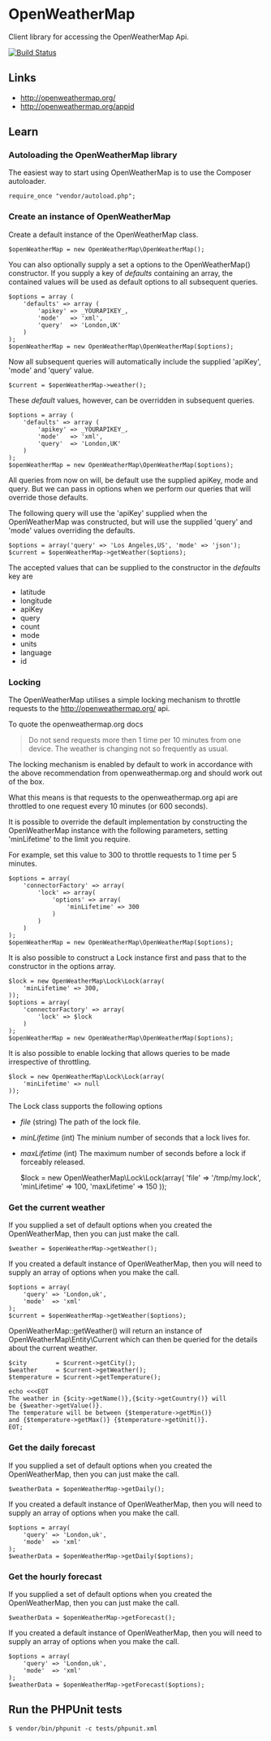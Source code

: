 # OpenWeatherMap

Client library for accessing the OpenWeatherMap Api.

[![Build Status](https://travis-ci.org/monkeyphp/open-weather-map.png?branch=develop)](https://travis-ci.org/monkeyphp/open-weather-map)

## Links

- http://openweathermap.org/
- http://openweathermap.org/appid

## Learn

### Autoloading the OpenWeatherMap library

The easiest way to start using OpenWeatherMap is to use the Composer autoloader.

    require_once "vendor/autoload.php";



### Create an instance of OpenWeatherMap

Create a default instance of the OpenWeatherMap class.

    $openWeatherMap = new OpenWeatherMap\OpenWeatherMap();

You can also optionally supply a set a options to the OpenWeatherMap() constructor.
If you supply a key of _defaults_ containing an array, the contained values will 
be used as default options to all subsequent queries.

    $options = array (
        'defaults' => array (
            'apikey' => _YOURAPIKEY_,
            'mode'   => 'xml',
            'query'  => 'London,UK'
        )
    );
    $openWeatherMap = new OpenWeatherMap\OpenWeatherMap($options);

Now all subsequent queries will automatically include the supplied 'apiKey',
'mode' and 'query' value.

    $current = $openWeatherMap->weather();

These _default_ values, however, can be overridden in subsequent queries.

    $options = array (
        'defaults' => array (
            'apikey' => _YOURAPIKEY_,
            'mode'   => 'xml',
            'query'  => 'London,UK'
        )
    );
    $openWeatherMap = new OpenWeatherMap\OpenWeatherMap($options);

All queries from now on will, be default use the supplied apiKey, mode and query.
But we can pass in options when we perform our queries that will override those
defaults.

The following query will use the 'apiKey' supplied when the OpenWeatherMap was
constructed, but will use the supplied 'query' and 'mode' values overriding the
defaults.

    $options = array('query' => 'Los Angeles,US', 'mode' => 'json');
    $current = $openWeatherMap->getWeather($options);

The accepted values that can be supplied to the constructor in the _defaults_ key are

- latitude
- longitude
- apiKey
- query
- count
- mode
- units
- language
- id


### Locking

The OpenWeatherMap utilises a simple locking mechanism to throttle requests to the
http://openweathermap.org/ api.

To quote the openweathermap.org docs

> Do not send requests more then 1 time per 10 minutes from one device. The weather is changing not so frequently as usual.

The locking mechanism is enabled by default to work in accordance with the above
recommendation from openweathermap.org and should work out of the box.

What this means is that requests to the openweathermap.org api are throttled to
one request every 10 minutes (or 600 seconds).

It is possible to override the default implementation by constructing the 
OpenWeatherMap instance with the following parameters, setting 'minLifetime' to
the limit you require. 

For example, set this value to 300 to throttle requests to 1 time per 5 minutes.

    $options = array(
        'connectorFactory' => array(
            'lock' => array(
                'options' => array(
                    'minLifetime' => 300
                )
            )
        )
    );
    $openWeatherMap = new OpenWeatherMap\OpenWeatherMap($options);

It is also possible to construct a Lock instance first and pass that to the 
constructor in the options array.

    $lock = new OpenWeatherMap\Lock\Lock(array(
        'minLifetime' => 300,
    ));
    $options = array(
        'connectorFactory' => array(
            'lock' => $lock
        )
    );
    $openWeatherMap = new OpenWeatherMap\OpenWeatherMap($options);

It is also possible to enable locking that allows queries to be made irrespective
of throttling. 

    $lock = new OpenWeatherMap\Lock\Lock(array(
        'minLifetime' => null
    ));

The Lock class supports the following options

- _file_ (string) 
  The path of the lock file.
- _minLifetime_ (int) 
  The minium number of seconds that a lock lives for.
- _maxLifetime_ (int) 
  The maximum number of seconds before a lock if forceably released.
  
    $lock = new OpenWeatherMap\Lock\Lock(array(
        'file'        => '/tmp/my.lock',
        'minLifetime' => 100,
        'maxLifetime' => 150
    ));



### Get the current weather

If you supplied a set of default options when you created the OpenWeatherMap, then
you can just make the call.

    $weather = $openWeatherMap->getWeather();

If you created a default instance of OpenWeatherMap, then you will need to 
supply an array of options when you make the call.

    $options = array(
        'query' => 'London,uk',
        'mode'  => 'xml' 
    );
    $current = $openWeatherMap->getWeather($options);

OpenWeatherMap::getWeather() will return an instance of OpenWeatherMap\Entity\Current
which can then be queried for the details about the current weather.

    $city        = $current->getCity();
    $weather     = $current->getWeather();
    $temperature = $current->getTemperature();

    echo <<<EOT
    The weather in {$city->getName()},{$city->getCountry()} will
    be {$weather->getValue()}.
    The temperature will be between {$temperature->getMin()}
    and {$temperature->getMax()} {$temperature->getUnit()}.
    EOT;



### Get the daily forecast

If you supplied a set of default options when you created the OpenWeatherMap, then
you can just make the call.

    $weatherData = $openWeatherMap->getDaily();

If you created a default instance of OpenWeatherMap, then you will need to 
supply an array of options when you make the call.

    $options = array(
        'query' => 'London,uk',
        'mode'  => 'xml' 
    );
    $weatherData = $openWeatherMap->getDaily($options);



### Get the hourly forecast

If you supplied a set of default options when you created the OpenWeatherMap, then
you can just make the call.

    $weatherData = $openWeatherMap->getForecast();

If you created a default instance of OpenWeatherMap, then you will need to 
supply an array of options when you make the call.

    $options = array(
        'query' => 'London,uk',
        'mode'  => 'xml' 
    );
    $weatherData = $openWeatherMap->getForecast($options);



## Run the PHPUnit tests

    $ vendor/bin/phpunit -c tests/phpunit.xml
